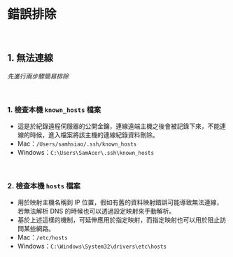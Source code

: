 # 錯誤排除

</br>

## 1. 無法連線

_先進行兩步驟簡易排除_

</br>

### 1. 檢查本機 `known_hosts` 檔案

- 這是於紀錄遠程伺服器的公開金鑰，連線遠端主機之後會被記錄下來，不能連線的時候，進入檔案將該主機的連線紀錄資料刪除。
- Mac：`/Users/samhsiao/.ssh/known_hosts`
- Windows：`C:\Users\SamAcer\.ssh\known_hosts`
	

</br>


### 2. 檢查本機 `hosts` 檔案

- 用於映射主機名稱到 IP 位置，假如有舊的資料映射錯誤可能導致無法連線，若無法解析 DNS 的時候也可以透過設定映射來手動解析。
- 基於上述這樣的機制，可延伸應用於指定映射，而指定映射也可以用於阻止訪問某些網路。
- Mac：`/etc/hosts`
- Windows：`C:\Windows\System32\drivers\etc\hosts`
